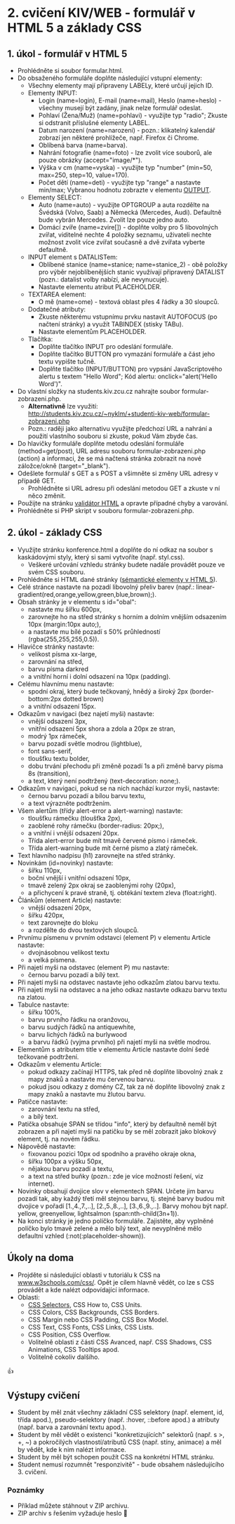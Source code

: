 # 2. cvičení KIV/WEB - formulář v HTML 5 a základy CSS

## 1. úkol - formulář v HTML 5

* Prohlédněte si soubor formular.html.
* Do obsaženého formuláře doplňte následující vstupní elementy:
  * Všechny elementy mají připraveny LABELy, které určují jejich ID.
  * Elementy INPUT:
    * Login (name=login), E-mail (name=mail), Heslo (name=heslo) - všechny musejí být zadány, jinak nelze formulář odeslat.
    * Pohlaví (Žena/Muž) (name=pohlavi) - využijte typ "radio"; Zkuste si odstranit příslušné elementy LABEL.
    * Datum narození (name=narozeni) - pozn.: klikatelný kalendář zobrazí jen některé prohlížeče, např. Firefox či Chrome.
    * Oblíbená barva (name=barva).
    * Nahrání fotografie (name=foto) - lze zvolit více souborů, ale pouze obrázky (accept="image/*").
    * Výška v cm (name=vyska) - využijte typ "number" (min=50, max=250, step=10, value=170).
    * Počet dětí (name=deti) - využijte typ "range" a nastavte min/max; Vybranou hodnotu zobrazte v elementu [OUTPUT](https://www.w3schools.com/tags/tag_output.asp).
  * Elementy SELECT:
    * Auto (name=auto) - využijte OPTGROUP a auta rozdělte na Švédská (Volvo, Saab) a Německá (Mercedes, Audi). Defaultně bude vybrán Mercedes. Zvolit lze pouze jedno auto.
    * Domácí zvíře (name=zvire[]) - doplňte volby pro 5 libovolných zvířat, viditelné nechte 4 položky seznamu, uživateli nechte možnost zvolit více zvířat současně a dvě zvířata vyberte defaultně.
  * INPUT element s DATALISTem:
    * Oblíbené stanice (name=stanice; name=stanice_2) - obě položky pro výběr nejoblíbenějších stanic využívají připravený DATALIST (pozn.: datalist volby nabízí, ale nevynucuje).
    * Nastavte elementu atribut PLACEHOLDER.
  * TEXTAREA element:
    * O mě (name=ome) - textová oblast přes 4 řádky a 30 sloupců.
  * Dodatečné atributy:
    * Zkuste některému vstupnímu prvku nastavit AUTOFOCUS (po načtení stránky) a využít TABINDEX (stisky TABu).
    * Nastavte elementům PLACEHOLDER.
  * Tlačítka:
    * Doplňte tlačítko INPUT pro odeslání formuláře.
    * Doplňte tlačítko BUTTON pro vymazání formuláře a část jeho textu vypište tučně.
    * Doplňte tlačítko (INPUT/BUTTON) pro vypsání JavaScriptového alertu s textem "Hello Word"; Kód alertu: onclick="alert('Hello Word')".
* Do vlastní složky na students.kiv.zcu.cz nahrajte soubor formular-zobrazeni.php.
  * **Alternativně** lze využití: http://students.kiv.zcu.cz/~nyklm/+studenti-kiv-web/formular-zobrazeni.php 
  * Pozn.: raději jako alternativu využijte předchozí URL a nahrání a použití vlastního souboru si zkuste, pokud Vám zbyde čas.
* Do hlavičky formuláře doplňte metodu odeslání formuláře (method=get/post), URL adresu souboru formular-zobrazeni.php (action) a informaci, že se má načtená stránka zobrazit na nové záložce/okně (target="_blank").
* Odešlete formulář s GET a s POST a všimněte si změny URL adresy v případě GET.
  * Prohlédněte si URL adresu při odeslání metodou GET a zkuste v ní něco změnit.
* Použijte na stránku [validátor HTML](https://validator.w3.org/) a opravte případné chyby a varování.
* Prohlédněte si PHP skript v souboru formular-zobrazeni.php.


## 2. úkol - základy CSS

* Využijte stránku konference.html a doplňte do ní odkaz na soubor s kaskádovými styly, který si sami vytvoříte (např. styl.css).
  * Veškeré určování vzhledu stránky budete nadále provádět pouze ve svém CSS souboru.
* Prohlédněte si HTML dané stránky ([sémantické elementy v HTML 5](http://www.w3schools.com/html/html5_semantic_elements.asp)).
* Celé stránce nastavte na pozadí libovolný přeliv barev (např.: linear-gradient(red,orange,yellow,green,blue,brown);).
* Obsah stránky je v elementu s id="obal":
  * nastavte mu šířku 600px,
  * zarovnejte ho na střed stránky s horním a dolním vnějším odsazením 10px (margin:10px auto;),
  * a nastavte mu bílé pozadí s 50% průhledností (rgba(255,255,255,0.5)).
* Hlavičce stránky nastavte:
  * velikost písma xx-large, 
  * zarovnání na střed, 
  * barvu písma darkred 
  * a vnitřní horní i dolní odsazení na 10px (padding).
* Celému hlavnímu menu nastavte:
  * spodní okraj, který bude tečkovaný, hnědý a široký 2px (border-bottom:2px dotted brown)
  * a vnitřní odsazení 15px.
* Odkazům v navigaci (bez najetí myši) nastavte: 
  * vnější odsazení 3px,
  * vnitřní odsazení 5px shora a zdola a 20px ze stran,
  * modrý 1px rámeček,
  * barvu pozadí světle modrou (lightblue),
  * font sans-serif,
  * tloušťku textu bolder,
  * dobu trvání přechodu při změně pozadí 1s a při změně barvy písma 8s (transition),
  * a text, který není podtržený (text-decoration: none;).
* Odkazům v navigaci, pokud se na nich nachází kurzor myši, nastavte:
  * černou barvu pozadí a bílou barvu textu,
  * a text výrazněte podtržením.
* Všem alertům (třídy alert-error a alert-warning) nastavte:
  * tloušťku rámečku (tloušťka 2px),
  * zaoblené rohy rámečku (border-radius: 20px;),
  * a vnitřní i vnější odsazení 20px.
  * Třída alert-error bude mít tmavě červené písmo  i rámeček.
  * Třída alert-warning bude mít černé písmo a zlatý rámeček.
* Text hlavního nadpisu (h1) zarovnejte na střed stránky.
* Novinkám (id=novinky) nastavte:
  * šířku 110px,
  * boční vnější i vnitřní odsazení 10px,
  * tmavě zelený 2px okraj se zaoblenými rohy (20px),
  * a přichycení k pravé straně, tj. obtékání textem zleva (float:right).
* Článkům (element Article) nastavte:
  * vnější odsazení 20px,
  * šířku 420px,
  * text zarovnejte do bloku
  * a rozdělte do dvou textových sloupců.
* Prvnímu písmenu v prvním odstavci (element P) v elementu Article nastavte:
  * dvojnásobnou velikost textu
  * a velká písmena.
* Při najetí myši na odstavec (element P) mu nastavte:
  * černou barvu pozadí a bílý text.
* Při najetí myši na odstavec nastavte jeho odkazům zlatou barvu textu.
* Při najetí myši na odstavec a na jeho odkaz nastavte odkazu barvu textu na zlatou.
* Tabulce nastavte:
  * šířku 100%,
  * barvu prvního řádku na oranžovou,
  * barvu sudých řádků na antiquewhite,
  * barvu lichých řádků na burlywood
  * a barvu řádků (vyjma prvního) při najetí myši na světle modrou.
* Elementům s atributem title v elementu Article nastavte dolní šedé tečkované podtržení.
* Odkazům v elementu Article:
  * pokud odkazy začínají HTTPS, tak před ně doplňte libovolný znak z mapy znaků a nastavte mu červenou barvu.
  * pokud jsou odkazy z domény CZ, tak za ně doplňte libovolný znak z mapy znaků a nastavte mu žlutou barvu.
* Patičce nastavte:
  * zarovnání textu na střed,
  * a bílý text.
* Patička obsahuje SPAN se třídou "info", který by defaultně neměl být zobrazen a při najetí myši na patičku by se měl zobrazit jako blokový element, tj. na novém řádku.
* Nápovědě nastavte:
  * fixovanou pozici 10px od spodního a pravého okraje okna,
  * šířku 100px a výšku 50px,
  * nějakou barvu pozadí a textu,
  * a text na střed buňky (pozn.: zde je více možností řešení, viz internet).
* Novinky obsahují dvojice slov v elementech SPAN. Určete jim barvu pozadí tak, aby každý třetí měl stejnou barvu, tj. stejné barvy budou mít dvojice v pořadí [1.,4.,7.,..], [2.,5.,8.,..], [3.,6.,9.,..]. Barvy mohou být např. yellow, greenyellow, lightsalmon (span:nth-child(3n+1)).
* Na konci stránky je jedno políčko formuláře. Zajistěte, aby vyplněné políčko bylo tmavě zelené a mělo bílý text, ale nevyplněné mělo defaultní vzhled (:not(:placeholder-shown)).
    

## Úkoly na doma

* Projděte si následující oblasti v tutoriálu k CSS na www.w3schools.com/css/. 
Opět je cílem hlavně vědět, co lze s CSS provádět a kde nalézt odpovídající informace.
* Oblasti:
  * [CSS Selectors](https://www.w3schools.com/cssref/css_selectors.asp), CSS How to, CSS Units. 
  * CSS Colors, CSS Backgrounds, CSS Borders.
  * CSS Margin nebo CSS Padding, CSS Box Model.
  * CSS Text, CSS Fonts, CSS Links, CSS Lists.
  * CSS Position, CSS Overflow.
  * Volitelně oblasti z části CSS Avanced, např. CSS Shadows, CSS Animations, CSS Tooltips apod.       
  * Volitelně cokoliv dalšího.


:+1:


## Výstupy cvičení
* Student by měl znát všechny základní CSS selektory (např. element, id, třída apod.), pseudo-selektory (např. :hover, ::before apod.) a atributy (např. barva a zarovnání textu apod.).
* Student by měl vědět o existenci "konkretizujících" selektorů (např. s &gt;, +, ~) a pokročilých vlastností/atributů CSS (např. stíny, animace) a měl by vědět, kde k nim nalézt informace.  
* Student by měl být schopen použít CSS na konkrétní HTML stránku.
* Student nemusí rozumnět "responzivitě" - bude obsahem následujícího 3. cvičení.


### Poznámky

* Příklad můžete stáhnout v ZIP archivu.
* ZIP archiv s řešením vyžaduje heslo :rat: